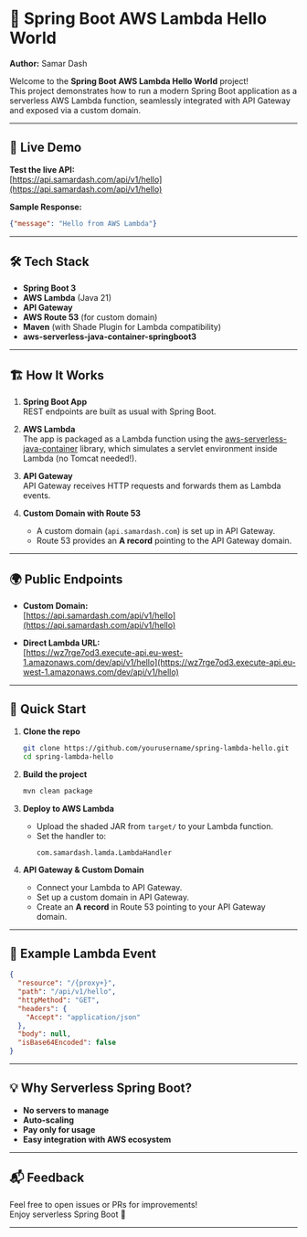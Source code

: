 # 🚀 Spring Boot AWS Lambda Hello World

**Author:** Samar Dash

Welcome to the **Spring Boot AWS Lambda Hello World** project!  
This project demonstrates how to run a modern Spring Boot application as a serverless AWS Lambda function, seamlessly integrated with API Gateway and exposed via a custom domain.

---

## 🌟 Live Demo

**Test the live API:**  
[https://api.samardash.com/api/v1/hello](https://api.samardash.com/api/v1/hello)

**Sample Response:**
```json
{"message": "Hello from AWS Lambda"}
```

---

## 🛠️ Tech Stack

- **Spring Boot 3**
- **AWS Lambda** (Java 21)
- **API Gateway**
- **AWS Route 53** (for custom domain)
- **Maven** (with Shade Plugin for Lambda compatibility)
- **aws-serverless-java-container-springboot3**

---

## 🏗️ How It Works

1. **Spring Boot App**  
   REST endpoints are built as usual with Spring Boot.

2. **AWS Lambda**  
   The app is packaged as a Lambda function using the [aws-serverless-java-container](https://github.com/awslabs/aws-serverless-java-container) library, which simulates a servlet environment inside Lambda (no Tomcat needed!).

3. **API Gateway**  
   API Gateway receives HTTP requests and forwards them as Lambda events.

4. **Custom Domain with Route 53**  
   - A custom domain (`api.samardash.com`) is set up in API Gateway.
   - Route 53 provides an **A record** pointing to the API Gateway domain.

---

## 🌍 Public Endpoints

- **Custom Domain:**  
  [https://api.samardash.com/api/v1/hello](https://api.samardash.com/api/v1/hello)

- **Direct Lambda URL:**  
  [https://wz7rge7od3.execute-api.eu-west-1.amazonaws.com/dev/api/v1/hello](https://wz7rge7od3.execute-api.eu-west-1.amazonaws.com/dev/api/v1/hello)

---

## 🚦 Quick Start

1. **Clone the repo**
   ```sh
   git clone https://github.com/yourusername/spring-lambda-hello.git
   cd spring-lambda-hello
   ```

2. **Build the project**
   ```sh
   mvn clean package
   ```

3. **Deploy to AWS Lambda**
   - Upload the shaded JAR from `target/` to your Lambda function.
   - Set the handler to:  
     ```
     com.samardash.lamda.LambdaHandler
     ```

4. **API Gateway & Custom Domain**
   - Connect your Lambda to API Gateway.
   - Set up a custom domain in API Gateway.
   - Create an **A record** in Route 53 pointing to your API Gateway domain.

---

## 📝 Example Lambda Event

```json
{
  "resource": "/{proxy+}",
  "path": "/api/v1/hello",
  "httpMethod": "GET",
  "headers": {
    "Accept": "application/json"
  },
  "body": null,
  "isBase64Encoded": false
}
```

---

## 💡 Why Serverless Spring Boot?

- **No servers to manage**
- **Auto-scaling**
- **Pay only for usage**
- **Easy integration with AWS ecosystem**

---

## 📬 Feedback

Feel free to open issues or PRs for improvements!  
Enjoy serverless Spring Boot 🚀

---
